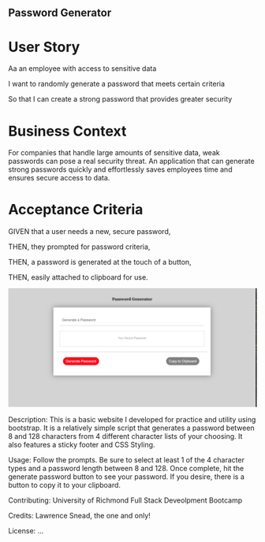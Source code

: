 ## Password Generator
# User Story

Aa an employee with access to sensitive data

I want to randomly generate a password that meets certain criteria

So that I can create a strong password that provides greater security

# Business Context

For companies that handle large amounts of sensitive data, weak passwords can pose a real security threat. An application that can generate strong passwords quickly and effortlessly saves employees time and ensures secure access to data.

# Acceptance Criteria

GIVEN that a user needs a new, secure password,

THEN, they prompted for password criteria,

THEN, a password is generated at the touch of a button,

THEN, easily attached to clipboard for use.





![Screenshot](assets/images/Password_Generator.png)

Description: This is a basic website I developed for practice and utility using bootstrap. It is a relatively simple script that generates a password between 8 and 128 characters from 4 different character lists of your choosing. It also features a sticky footer and CSS Styling.

Usage: Follow the prompts. Be sure to select at least 1 of the 4 character types and a password length between 8 and 128. Once complete, hit the generate password button to see your password. If you desire, there is a button to copy it to your clipboard. 

Contributing: University of Richmond Full Stack Deveolpment Bootcamp

Credits: Lawrence Snead, the one and only!

License: ...